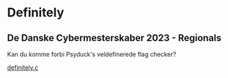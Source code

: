 # Definitely

## De Danske Cybermesterskaber 2023 - Regionals

Kan du komme forbi Psyduck's veldefinerede flag checker?

[definitely.c](definitely.c)
